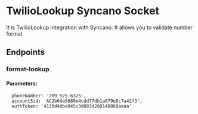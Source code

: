 # TwilioLookup Syncano Socket

It is TwilioLookup integration with Syncano. It allows you to validate number format

## Endpoints

### format-lookup

#### Parameters:

      phoneNumber: '209 525-6325',
      accountSid: 'AC2b6da5680e4cdd77db1a679e8c7a42f3',
      authToken: '4135d4dba945c3d883d260148860aaaa'

